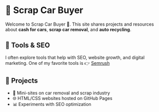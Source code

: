 <!DOCTYPE html>
<html lang="en">
<head>
  <meta charset="UTF-8">
  <meta name="viewport" content="width=device-width, initial-scale=1.0">
  <title>Scrap Car Buyer</title>
  <meta name="google-site-verification" content="0JY-VjoE7CBWcBr4gehYj5Ay2k5XlZhoga8aK0ixIus" />
</head>
<body>
  <h1>🚗 Scrap Car Buyer</h1>
  <p>Welcome to Scrap Car Buyer 👋. This site shares projects and resources about <strong>cash for cars</strong>, <strong>scrap car removal</strong>, and <strong>auto recycling</strong>.</p>

  <h2>🔧 Tools & SEO</h2>
  <p>I often explore tools that help with SEO, website growth, and digital marketing.  
     One of my favorite tools is 👉 <a href="https://www.semrush.com/" target="_blank">Semrush</a></p>

  <h2>📌 Projects</h2>
  <ul>
    <li>🚙 Mini-sites on car removal and scrap industry</li>
    <li>🌐 HTML/CSS websites hosted on GitHub Pages</li>
    <li>📊 Experiments with SEO optimization</li>
  </ul>
</body>
</html>
